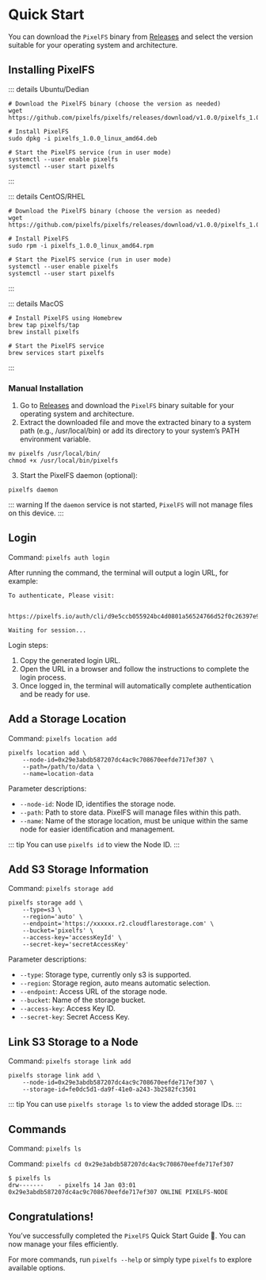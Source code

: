 # Quick Start

You can download the `PixelFS` binary from [Releases](https://github.com/pixelfs/pixelfs/releases) and select the version suitable for your operating system and architecture.

## Installing PixelFS

::: details Ubuntu/Dedian
```shell
# Download the PixelFS binary (choose the version as needed)
wget https://github.com/pixelfs/pixelfs/releases/download/v1.0.0/pixelfs_1.0.0_linux_amd64.deb

# Install PixelFS
sudo dpkg -i pixelfs_1.0.0_linux_amd64.deb

# Start the PixelFS service (run in user mode)
systemctl --user enable pixelfs
systemctl --user start pixelfs
```
:::

::: details CentOS/RHEL
```shell
# Download the PixelFS binary (choose the version as needed)
wget https://github.com/pixelfs/pixelfs/releases/download/v1.0.0/pixelfs_1.0.0_linux_amd64.rpm

# Install PixelFS
sudo rpm -i pixelfs_1.0.0_linux_amd64.rpm

# Start the PixelFS service (run in user mode)
systemctl --user enable pixelfs
systemctl --user start pixelfs
```
:::

::: details MacOS
```shell
# Install PixelFS using Homebrew
brew tap pixelfs/tap
brew install pixelfs

# Start the PixelFS service
brew services start pixelfs
```
:::

### Manual Installation

1. Go to [Releases](https://github.com/pixelfs/pixelfs/releases) and download the `PixelFS` binary suitable for your operating system and architecture.
2. Extract the downloaded file and move the extracted binary to a system path (e.g., /usr/local/bin) or add its directory to your system’s PATH environment variable.

```shell
mv pixelfs /usr/local/bin/
chmod +x /usr/local/bin/pixelfs
```

3. Start the PixelFS daemon (optional):

```shell
pixelfs daemon
```

::: warning
If the `daemon` service is not started, `PixelFS` will not manage files on this device.
:::

## Login

Command: `pixelfs auth login`

After running the command, the terminal will output a login URL, for example:

```text
To authenticate, Please visit:

    https://pixelfs.io/auth/cli/d9e5ccb055924bc4d0801a56524766d52f0c26397e9f431abb19ada6be9c16df

Waiting for session...
```

Login steps:
1.	Copy the generated login URL.
2.	Open the URL in a browser and follow the instructions to complete the login process.
3.	Once logged in, the terminal will automatically complete authentication and be ready for use.

## Add a Storage Location

Command: `pixelfs location add`

```shell
pixelfs location add \
    --node-id=0x29e3abdb587207dc4ac9c708670eefde717ef307 \
    --path=/path/to/data \
    --name=location-data
```

Parameter descriptions:

- `--node-id`: Node ID, identifies the storage node.
- `--path`: Path to store data. PixelFS will manage files within this path.
- `--name`: Name of the storage location, must be unique within the same node for easier identification and management.

::: tip
You can use `pixelfs id` to view the Node ID.
:::

## Add S3 Storage Information

Command: `pixelfs storage add`

```shell
pixelfs storage add \
	--type=s3 \
	--region='auto' \
	--endpoint='https://xxxxxx.r2.cloudflarestorage.com' \
	--bucket='pixelfs' \
	--access-key='accessKeyId' \
	--secret-key='secretAccessKey'
```

Parameter descriptions:

- `--type`: Storage type, currently only s3 is supported.
- `--region`: Storage region, auto means automatic selection.
- `--endpoint`: Access URL of the storage node.
- `--bucket`: Name of the storage bucket.
- `--access-key`: Access Key ID.
- `--secret-key`: Secret Access Key.

## Link S3 Storage to a Node

Command: `pixelfs storage link add`

```shell
pixelfs storage link add \
    --node-id=0x29e3abdb587207dc4ac9c708670eefde717ef307 \
    --storage-id=fe0dc5d1-da9f-41e0-a243-3b2582fc3501
```

::: tip
You can use `pixelfs storage ls` to view the added storage IDs.
:::

## Commands

Command: `pixelfs ls`

Command: `pixelfs cd 0x29e3abdb587207dc4ac9c708670eefde717ef307`

```shell
$ pixelfs ls
drw-------    - pixelfs 14 Jan 03:01 0x29e3abdb587207dc4ac9c708670eefde717ef307 ONLINE PIXELFS-NODE
```

## Congratulations!

You’ve successfully completed the `PixelFS` Quick Start Guide 🎉. You can now manage your files efficiently.

For more commands, run `pixelfs --help` or simply type `pixelfs` to explore available options.
